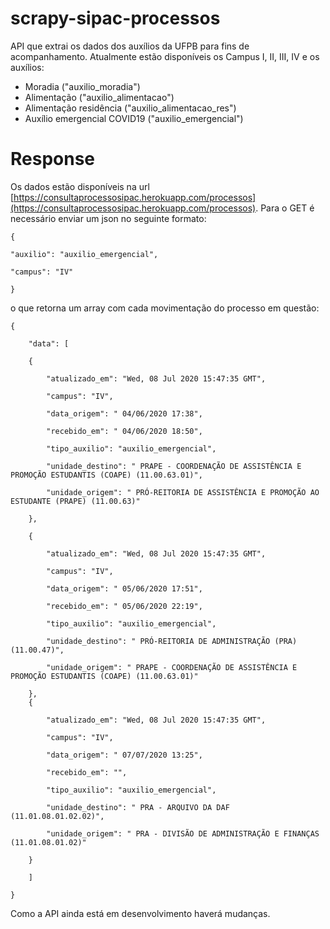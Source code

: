 # scrapy-sipac-processos
API que extrai os dados dos auxílios da UFPB para fins de acompanhamento. Atualmente estão disponíveis os Campus I, II, III, IV e os auxílios:

 - Moradia ("auxilio_moradia")
 - Alimentação ("auxilio_alimentacao")
 - Alimentação residência ("auxilio_alimentacao_res")
 - Auxílio emergencial COVID19 ("auxilio_emergencial")

# Response
Os dados estão disponíveis na url [https://consultaprocessosipac.herokuapp.com/processos](https://consultaprocessosipac.herokuapp.com/processos). Para o GET é necessário enviar um json no seguinte formato:

    {
    
    "auxilio": "auxilio_emergencial",
    
    "campus": "IV"
    
    }
o que retorna um array com cada movimentação do processo em questão:

    {
    
	    "data": [
    
	    {
    
		    "atualizado_em": "Wed, 08 Jul 2020 15:47:35 GMT",
		    
		    "campus": "IV",
		    
		    "data_origem": " 04/06/2020 17:38",
		    
		    "recebido_em": " 04/06/2020 18:50",
		    
		    "tipo_auxilio": "auxilio_emergencial",
		    
		    "unidade_destino": " PRAPE - COORDENAÇÃO DE ASSISTÊNCIA E PROMOÇÃO ESTUDANTIS (COAPE) (11.00.63.01)",
		    
		    "unidade_origem": " PRÓ-REITORIA DE ASSISTÊNCIA E PROMOÇÃO AO ESTUDANTE (PRAPE) (11.00.63)"
    
	    },
    
	    {
    
		    "atualizado_em": "Wed, 08 Jul 2020 15:47:35 GMT",
		    
		    "campus": "IV",
		    
		    "data_origem": " 05/06/2020 17:51",
		    
		    "recebido_em": " 05/06/2020 22:19",
		    
		    "tipo_auxilio": "auxilio_emergencial",
		    
		    "unidade_destino": " PRÓ-REITORIA DE ADMINISTRAÇÃO (PRA) (11.00.47)",
		    
		    "unidade_origem": " PRAPE - COORDENAÇÃO DE ASSISTÊNCIA E PROMOÇÃO ESTUDANTIS (COAPE) (11.00.63.01)"
		    
	    },
	    {

		    "atualizado_em": "Wed, 08 Jul 2020 15:47:35 GMT",
		    
		    "campus": "IV",
		    
		    "data_origem": " 07/07/2020 13:25",
		    
		    "recebido_em": "",
		    
		    "tipo_auxilio": "auxilio_emergencial",
		    
		    "unidade_destino": " PRA - ARQUIVO DA DAF (11.01.08.01.02.02)",
		    
		    "unidade_origem": " PRA - DIVISÃO DE ADMINISTRAÇÃO E FINANÇAS (11.01.08.01.02)"
    
	    }
    
		]
    
    }
	    
      
Como a API ainda está em desenvolvimento haverá mudanças.
     
